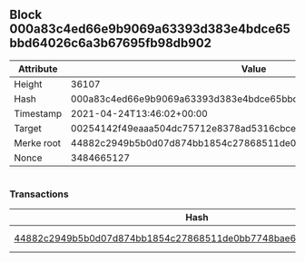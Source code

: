 ## Block 000a83c4ed66e9b9069a63393d383e4bdce65bbd64026c6a3b67695fb98db902

Attribute | Value
--- | ---
Height | 36107
Hash | 000a83c4ed66e9b9069a63393d383e4bdce65bbd64026c6a3b67695fb98db902
Timestamp | 2021-04-24T13:46:02+00:00
Target | 00254142f49eaaa504dc75712e8378ad5316cbcead634704b3734b6271167cc4
Merke root | 44882c2949b5b0d07d874bb1854c27868511de0bb7748bae6c43d37759a58f45
Nonce | 3484665127

```

```

### Transactions

Hash | Amount
--- | ---
[44882c2949b5b0d07d874bb1854c27868511de0bb7748bae6c43d37759a58f45](44882c2949b5b0d07d874bb1854c27868511de0bb7748bae6c43d37759a58f45.md) | 10.00000000 SKEPTI 
